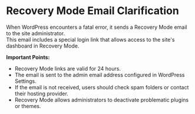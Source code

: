 # Recovery Mode Email Clarification

When WordPress encounters a fatal error, it sends a Recovery Mode email to the site administrator.  
This email includes a special login link that allows access to the site's dashboard in Recovery Mode.

**Important Points:**
- Recovery Mode links are valid for 24 hours.
- The email is sent to the admin email address configured in WordPress Settings.
- If the email is not received, users should check spam folders or contact their hosting provider.
- Recovery Mode allows administrators to deactivate problematic plugins or themes.